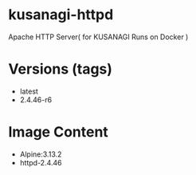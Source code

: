 # kusanagi-httpd

Apache HTTP Server( for KUSANAGI Runs on Docker )

# Versions (tags)

- latest
- 2.4.46-r6

# Image Content

- Alpine:3.13.2
- httpd-2.4.46

